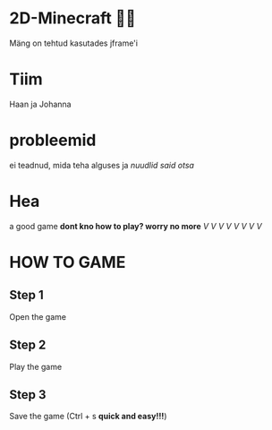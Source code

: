 # 2D-Minecraft 🧙‍♂️
Mäng on tehtud kasutades jframe'i 
# Tiim
Haan ja Johanna
# probleemid
ei teadnud, mida teha alguses ja *nuudlid said otsa*
# Hea
a good game
**dont kno how to play?
worry no more**
*V V V V V V V V*
# HOW TO GAME
## Step 1
Open the game
## Step 2
Play the game
## Step 3
Save the game (Ctrl + s **quick and easy!!!**)
